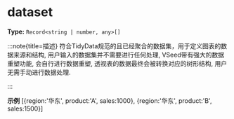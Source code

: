# dataset

**Type:** `Record<string | number, any>[]`

:::note{title=描述}
符合TidyData规范的且已经聚合的数据集，用于定义图表的数据来源和结构, 用户输入的数据集并不需要进行任何处理, VSeed带有强大的数据重塑功能, 会自行进行数据重塑, 透视表的数据最终会被转换对应的树形结构, 用户无需手动进行数据处理.

:::

**示例**
[{region:'华东', product:'A', sales:1000}, {region:'华东', product:'B', sales:1500}]



